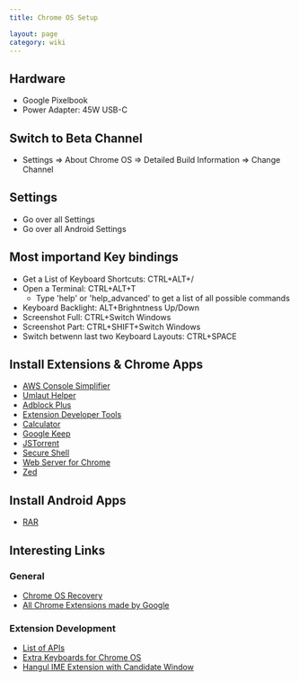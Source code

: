 ```yaml
---
title: Chrome OS Setup

layout: page
category: wiki
---
```


## Hardware
- Google Pixelbook
- Power Adapter: 45W USB-C

## Switch to Beta Channel
- Settings => About Chrome OS => Detailed Build Information => Change Channel

## Settings
- Go over all Settings
- Go over all Android Settings

## Most importand Key bindings
- Get a List of Keyboard Shortcuts: CTRL+ALT+/
- Open a Terminal: CTRL+ALT+T
  - Type 'help' or 'help_advanced' to get a list of all possible commands
- Keyboard Backlight: ALT+Brighntness Up/Down
- Screenshot Full: CTRL+Switch Windows
- Screenshot Part: CTRL+SHIFT+Switch Windows
- Switch betwenn last two Keyboard Layouts: CTRL+SPACE

## Install Extensions & Chrome Apps
- [AWS Console Simplifier](https://github.com/frostrubin/Chrome-Extensions)
- [Umlaut Helper](https://github.com/frostrubin/Chrome-Extensions)
- [Adblock Plus](https://chrome.google.com/webstore/detail/adblock-plus/cfhdojbkjhnklbpkdaibdccddilifddb)
- [Extension Developer Tools](https://chrome.google.com/webstore/detail/chrome-apps-extensions-de/ohmmkhmmmpcnpikjeljgnaoabkaalbgc)
- [Calculator](https://chrome.google.com/webstore/detail/calculator/joodangkbfjnajiiifokapkpmhfnpleo)
- [Google Keep](https://chrome.google.com/webstore/detail/google-keep-notes-and-lis/hmjkmjkepdijhoojdojkdfohbdgmmhki)
- [JSTorrent](https://chrome.google.com/webstore/detail/jstorrent/anhdpjpojoipgpmfanmedjghaligalgb)
- [Secure Shell](https://chrome.google.com/webstore/detail/secure-shell/pnhechapfaindjhompbnflcldabbghjo)
- [Web Server for Chrome](https://chrome.google.com/webstore/detail/web-server-for-chrome/ofhbbkphhbklhfoeikjpcbhemlocgigb)
- [Zed](https://chrome.google.com/webstore/detail/zed-code-editor/pfmjnmeipppmcebplngmhfkleiinphhp)

## Install Android Apps
- [RAR](https://play.google.com/store/apps/details?id=com.rarlab.rar&hl=en)



## Interesting Links
### General
- [Chrome OS Recovery](https://support.google.com/chromebook/answer/1080595)
- [All Chrome Extensions made by Google](https://chrome.google.com/webstore/category/collection/by_google)

### Extension Development
- [List of APIs](https://developer.chrome.com/extensions/api_index)
- [Extra Keyboards for Chrome OS](https://github.com/google/extra-keyboards-for-chrome-os)
- [Hangul IME Extension with Candidate Window](https://github.com/googlei18n/google-input-tools/blob/fc9f11d80d957560f7accf85a5fc27dd23625f70/chrome/os/nacl-hangul/js/ime.js)


